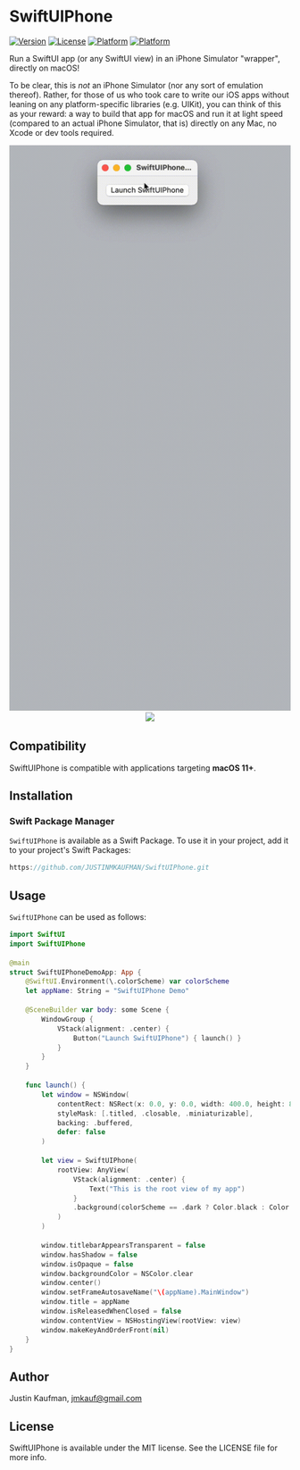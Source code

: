 # SwiftUIPhone

[![Version](https://img.shields.io/badge/spm-v1.4.1-blue)](https://github.com/JUSTINMKAUFMAN/SwiftUIPhone/releases)
[![License](https://img.shields.io/badge/license-MIT-brightgreen)](https://github.com/JUSTINMKAUFMAN/SwiftUIPhone/blob/master/LICENSE)
[![Platform](https://img.shields.io/badge/platform-macOS-orange)](https://github.com/JUSTINMKAUFMAN/SwiftUIPhone)
[![Platform](https://img.shields.io/badge/platform-iOS-green)](https://github.com/JUSTINMKAUFMAN/SwiftUIPhone)

Run a SwiftUI app (or any SwiftUI view) in an iPhone Simulator "wrapper", directly on macOS!

To be clear, this is *not* an iPhone Simulator (nor any sort of emulation thereof). Rather, for those of 
us who took care to write our iOS apps without leaning on any platform-specific libraries (e.g. UIKit),
you can think of this as your reward: a way to build that app for macOS and run it at light speed 
(compared to an actual iPhone Simulator, that is) directly on any Mac, no Xcode or dev tools required.

<p align="center">
    <img src="/SwiftUIPhoneDemoMac.gif" />
    <br>
    <img src="/SwiftUIPhoneDemoiOS.png" />
</p>

## Compatibility

SwiftUIPhone is compatible with applications targeting **macOS 11+**.

## Installation

### Swift Package Manager

`SwiftUIPhone` is available as a Swift Package. To use it in your project, add it to your project's Swift Packages:

```swift
https://github.com/JUSTINMKAUFMAN/SwiftUIPhone.git
```

## Usage

`SwiftUIPhone` can be used as follows:

```swift
import SwiftUI
import SwiftUIPhone

@main
struct SwiftUIPhoneDemoApp: App {
    @SwiftUI.Environment(\.colorScheme) var colorScheme
    let appName: String = "SwiftUIPhone Demo"
    
    @SceneBuilder var body: some Scene {
        WindowGroup {
            VStack(alignment: .center) {
                Button("Launch SwiftUIPhone") { launch() }
            }
        }
    }
    
    func launch() {
        let window = NSWindow(
            contentRect: NSRect(x: 0.0, y: 0.0, width: 400.0, height: 809.0),
            styleMask: [.titled, .closable, .miniaturizable],
            backing: .buffered,
            defer: false
        )
        
        let view = SwiftUIPhone(
            rootView: AnyView(
                VStack(alignment: .center) {
                    Text("This is the root view of my app")
                }
                .background(colorScheme == .dark ? Color.black : Color.white)
            )
        )
        
        window.titlebarAppearsTransparent = false
        window.hasShadow = false
        window.isOpaque = false
        window.backgroundColor = NSColor.clear
        window.center()
        window.setFrameAutosaveName("\(appName).MainWindow")
        window.title = appName
        window.isReleasedWhenClosed = false
        window.contentView = NSHostingView(rootView: view)
        window.makeKeyAndOrderFront(nil)
    }
}
```

## Author

Justin Kaufman, jmkauf@gmail.com

## License

SwiftUIPhone is available under the MIT license. See the LICENSE file for more info.
